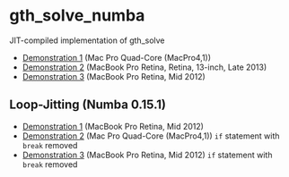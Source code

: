 gth_solve_numba
===============

JIT-compiled implementation of gth_solve

* [Demonstration 1](http://nbviewer.ipython.org/github/oyamad/gth_solve_numba/blob/master/gth_solve_jit_demo01.ipynb)
  (Mac Pro Quad-Core (MacPro4,1))
* [Demonstration 2](http://nbviewer.ipython.org/github/oyamad/gth_solve_numba/blob/master/gth_solve_jit_demo02.ipynb)
  (MacBook Pro Retina, Retina, 13-inch, Late 2013)
* [Demonstration 3](http://nbviewer.ipython.org/github/oyamad/gth_solve_numba/blob/master/gth_solve_jit_demo03.ipynb)
  (MacBook Pro Retina, Mid 2012)

## Loop-Jitting (Numba 0.15.1)

* [Demonstration 1](http://nbviewer.ipython.org/github/oyamad/gth_solve_numba/blob/master/loop_jitting01.ipynb)
  (MacBook Pro Retina, Mid 2012)
* [Demonstration 2](http://nbviewer.ipython.org/github/oyamad/gth_solve_numba/blob/master/loop_jitting02.ipynb)
  (Mac Pro Quad-Core (MacPro4,1)) `if` statement with `break` removed
* [Demonstration 3](http://nbviewer.ipython.org/github/oyamad/gth_solve_numba/blob/master/loop_jitting03.ipynb)
  (MacBook Pro Retina, Mid 2012) `if` statement with `break` removed
